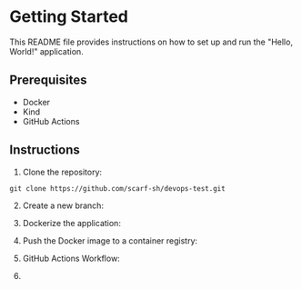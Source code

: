 # Getting Started

This README file provides instructions on how to set up and run the "Hello, World!" application.

## Prerequisites

- Docker
- Kind
- GitHub Actions

## Instructions

1. Clone the repository:

```
git clone https://github.com/scarf-sh/devops-test.git
```

2. Create a new branch:


3. Dockerize the application:

4. Push the Docker image to a container registry:
5. GitHub Actions Workflow:
6. 
